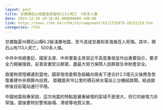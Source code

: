 ```yaml
---
layout: post
title: 甘肅積石山地震造成當地113人死亡　5百多人傷
date: 2023-12-19 19:26:03.000000000 +08:00
link: https://news.rthk.hk/rthk/ch/component/k2/1732979-20231219.htm
categories: rthk
---
```


甘肅臨夏州積石山縣6.2級淺層地震，至今造成甘肅和青海幾百人死傷。其中，積石山有113人死亡，500多人傷。

中共中央總書記、國家主席、中央軍委主席習近平高度重視並作出重要指示，要求全力開展搜救，妥善安置受災群眾，盡最大努力保障人民群眾生命財產安全。

救援物資陸續運到當地，國家發改委緊急組織向兩省下達合計2.5億元災後應急恢復重建中央預算內投資。
距離震央16公里的積石峽水電站三台機組跳閘。經過搶修後目前電站運行平穩。

中國地震局專家說，這次地震的特點是嚴重破壞的區域不是很大，但它的破壞力非常強。震後要特別警惕崩塌、滑坡等地質災害。

